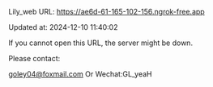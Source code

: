 Lily_web URL: https://ae6d-61-165-102-156.ngrok-free.app

Updated at: 2024-12-10 11:40:02

If you cannot open this URL, the server might be down.

Please contact: 

goley04@foxmail.com Or Wechat:GL_yeaH